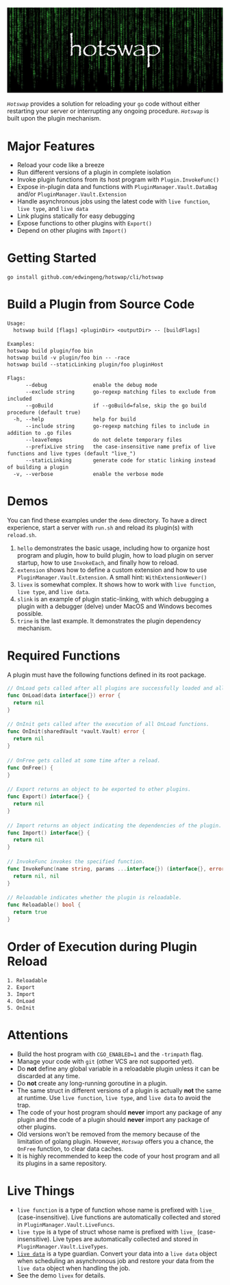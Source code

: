 ![Banner](imgs/banner.jpg?raw=true "Hotswap")


*`Hotswap`* provides a solution for reloading your `go` code without either restarting your server or interrupting any ongoing procedure. *`Hotswap`* is built upon the plugin mechanism.

# Major Features

- Reload your code like a breeze
- Run different versions of a plugin in complete isolation
- Invoke plugin functions from its host program with `Plugin.InvokeFunc()`
- Expose in-plugin data and functions with `PluginManager.Vault.DataBag` and/or `PluginManager.Vault.Extension`
- Handle asynchronous jobs using the latest code with `live function`, `live type`, and `live data`
- Link plugins statically for easy debugging
- Expose functions to other plugins with `Export()`
- Depend on other plugins with `Import()`

# Getting Started

```
go install github.com/edwingeng/hotswap/cli/hotswap
```

# Build a Plugin from Source Code

```
Usage:
  hotswap build [flags] <pluginDir> <outputDir> -- [buildFlags]

Examples:
hotswap build plugin/foo bin
hotswap build -v plugin/foo bin -- -race
hotswap build --staticLinking plugin/foo pluginHost

Flags:
      --debug               enable the debug mode
      --exclude string      go-regexp matching files to exclude from included
      --goBuild             if --goBuild=false, skip the go build procedure (default true)
  -h, --help                help for build
      --include string      go-regexp matching files to include in addition to .go files
      --leaveTemps          do not delete temporary files
      --prefixLive string   the case-insensitive name prefix of live functions and live types (default "live_")
      --staticLinking       generate code for static linking instead of building a plugin
  -v, --verbose             enable the verbose mode
```

# Demos

You can find these examples under the `demo` directory. To have a direct experience, start a server with `run.sh` and reload its plugin(s) with `reload.sh`.

1. `hello` demonstrates the basic usage, including how to organize host program and plugin, how to build plugin, how to load plugin on server startup, how to use `InvokeEach`, and finally how to reload.
2. `extension` shows how to define a custom extension and how to use `PluginManager.Vault.Extension`. A small hint: `WithExtensionNewer()`
3. `livex` is somewhat complex. It shows how to work with `live function`, `live type`, and `live data`.
4. `slink` is an example of plugin static-linking, with which debugging a plugin with a debugger (delve) under MacOS and Windows becomes possible.
5. `trine` is the last example. It demonstrates the plugin dependency mechanism.

# Required Functions

A plugin must have the following functions defined in its root package.

``` go
// OnLoad gets called after all plugins are successfully loaded and all dependencies are properly initialized.
func OnLoad(data interface{}) error {
  return nil
}

// OnInit gets called after the execution of all OnLoad functions.
func OnInit(sharedVault *vault.Vault) error {
  return nil
}

// OnFree gets called at some time after a reload.
func OnFree() {
}

// Export returns an object to be exported to other plugins.
func Export() interface{} {
  return nil
}

// Import returns an object indicating the dependencies of the plugin.
func Import() interface{} {
  return nil
}

// InvokeFunc invokes the specified function.
func InvokeFunc(name string, params ...interface{}) (interface{}, error) {
  return nil, nil
}

// Reloadable indicates whether the plugin is reloadable.
func Reloadable() bool {
  return true
}
```

# Order of Execution during Plugin Reload

```
1. Reloadable
2. Export
3. Import
4. OnLoad
5. OnInit
```

# Attentions

- Build the host program with `CGO_ENABLED=1` and the `-trimpath` flag.
- Manage your code with `git` (other VCS are not supported yet).
- Do **not** define any global variable in a reloadable plugin unless it can be discarded at any time.
- Do **not** create any long-running goroutine in a plugin.
- The same struct in different versions of a plugin is actually **not** the same at runtime. Use `live function`, `live type`, and `live data` to avoid the trap.
- The code of your host program should **never** import any package of any plugin and the code of a plugin should **never** import any package of other plugins.
- Old versions won't be removed from the memory because of the limitation of golang plugin. However, *`Hotswap`* offers you a chance, the `OnFree` function, to clear data caches.
- It is highly recommended to keep the code of your host program and all its plugins in a same repository.

# Live Things

- `live function` is a type of function whose name is prefixed with `live_` (case-insensitive). Live functions are automatically collected and stored in `PluginManager.Vault.LiveFuncs`.
- `live type` is a type of struct whose name is prefixed with `live_` (case-insensitive). Live types are automatically collected and stored in `PluginManager.Vault.LiveTypes`.
- [`live data`](https://github.com/edwingeng/live) is a type guardian. Convert your data into a `live data` object when scheduling an asynchronous job and restore your data from the `live data` object when handling the job.
- See the demo `livex` for details.
